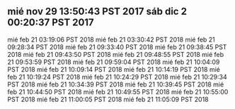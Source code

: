 mié nov 29 13:50:43 PST 2017
sáb dic 2 00:20:37 PST 2017
----
mié feb 21 03:19:06 PST 2018
mié feb 21 03:30:42 PST 2018
mié feb 21 09:28:34 PST 2018
mié feb 21 09:33:40 PST 2018
mié feb 21 09:38:45 PST 2018
mié feb 21 09:43:50 PST 2018
mié feb 21 09:48:55 PST 2018
mié feb 21 09:53:59 PST 2018
mié feb 21 09:59:04 PST 2018
mié feb 21 10:04:09 PST 2018
mié feb 21 10:09:14 PST 2018
mié feb 21 10:14:19 PST 2018
mié feb 21 10:19:24 PST 2018
mié feb 21 10:24:29 PST 2018
mié feb 21 10:29:34 PST 2018
mié feb 21 10:34:39 PST 2018
mié feb 21 10:39:45 PST 2018
mié feb 21 10:44:50 PST 2018
mié feb 21 10:49:55 PST 2018
mié feb 21 10:55:00 PST 2018
mié feb 21 11:00:05 PST 2018
mié feb 21 11:05:09 PST 2018
